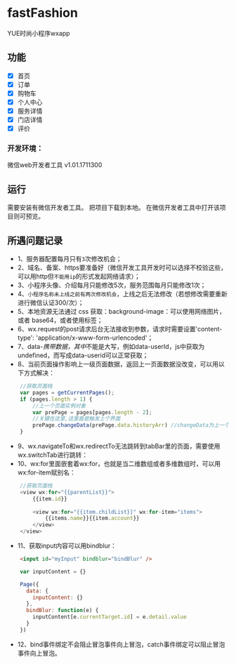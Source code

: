 # fastFashion
YUE时尚小程序wxapp 

## 功能
- [x] 首页
- [x] 订单
- [x] 购物车
- [x] 个人中心
- [x] 服务详情
- [x] 门店详情
- [x] 评价

### 开发环境：

微信web开发者工具 v1.01.1711300

## 运行
需要安装有微信开发者工具。
把项目下载到本地。
在微信开发者工具中打开该项目则可预览。

## 所遇问题记录
- 1、服务器配置每月只有`3`次修改机会；
- 2、域名、备案、https要准备好（微信开发工具开发时可以选择不校验这些，可以用http但`不能用ip`的形式发起网络请求）；
- 3、小程序头像、介绍每月只能修改5次，服务范围每月只能修改1次；
- 4、`小程序名称未上线之前有两次修改机会`，上线之后无法修改（若想修改需要重新进行微信认证300/次）；
- 5、本地资源无法通过 css 获取：background-image：可以使用网络图片，或者 base64，或者使用标签；
- 6、wx.request的post请求后台无法接收到参数，请求时需要设置'content-type': 'application/x-www-form-urlencoded'；
- 7、data-*携带数据，其中*不能是大写，例如data-userId，js中获取为undefined，而写成data-userid可以正常获取；
- 8、当前页面操作影响上一级页面数据，返回上一页面数据没改变，可以用以下方式解决：
```js
	//获取页面栈  
	var pages = getCurrentPages();  
	if (pages.length > 1) {  
	    //上一个页面实例对象  
	    var prePage = pages[pages.length - 2];  
	    //关键在这里,这里面是触发上个界面  
	    prePage.changeData(prePage.data.historyArr) //changeData为上一个页面声明的方法
	} 
```
- 9、wx.navigateTo和wx.redirectTo无法跳转到tabBar里的页面，需要使用wx.switchTab进行跳转：
- 10、wx:for里面嵌套着wx:for，也就是当二维数组或者多维数组时，可以用wx:for-item赋别名：
```js
	//获取页面栈  
	<view wx:for="{{parentList}}"> 
		{{item.id}} 
		
		<view wx:for="{{item.childList}}" wx:for-item="items">
			{{items.name}}{{item.account}}    
		</view> 
	</view> 
```
- 11、获取input内容可以用bindblur：
```html
	<input id="myInput" bindblur="bindBlur" />
```
```js
	var inputContent = {}

	Page({
	  data: {
	    inputContent: {}
	  },
	  bindBlur: function(e) {
	    inputContent[e.currentTarget.id] = e.detail.value
	  }
	}) 
```
- 12、bind事件绑定不会阻止冒泡事件向上冒泡，catch事件绑定可以阻止冒泡事件向上冒泡。
